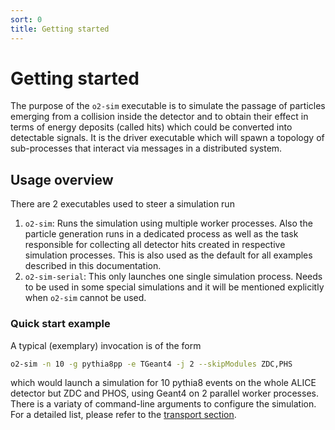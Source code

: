 ```yaml
---
sort: 0
title: Getting started
---
```


# Getting started

The purpose of the `o2-sim` executable is to simulate the passage of particles emerging from a collision inside the detector and to obtain their effect in terms of energy deposits (called hits) which could be converted into detectable signals. It is the driver executable which will spawn a topology of sub-processes that interact via messages in a distributed system.

## Usage overview

There are 2 executables used to steer a simulation run
1. `o2-sim`: Runs the simulation using multiple worker processes. Also the particle generation runs in a dedicated process as well as the task responsible for collecting all detector hits created in respective simulation processes. This is also used as the default for all examples described in this documentation.
1. `o2-sim-serial`: This only launches one single simulation process. Needs to be used in some special simulations and it will be mentioned explicitly when `o2-sim` cannot be used.

### Quick start example

A typical (exemplary) invocation is of the form

```bash
o2-sim -n 10 -g pythia8pp -e TGeant4 -j 2 --skipModules ZDC,PHS
```
which would launch a simulation for 10 pythia8 events on the whole ALICE detector but ZDC and PHOS, using Geant4 on 2 parallel worker processes. There is a variaty of command-line arguments to configure the simulation. For a detailed list, please refer to the [transport section](../transport/).

